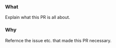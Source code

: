 ### What

Explain what this PR is all about.

### Why

Refernce the issue etc. that made this PR necessary.
